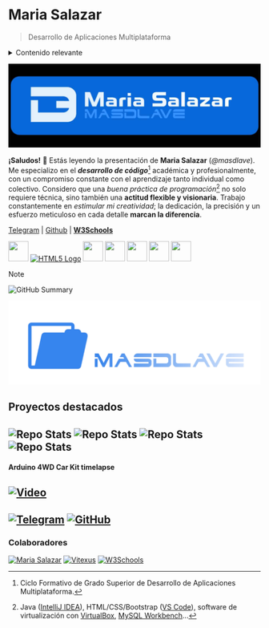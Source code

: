 # Maria Salazar
> Desarrollo de Aplicaciones Multiplataforma

<details>
  <summary> Contenido relevante </summary>
  <a href="#proyectos-destacados">Proyectos destacados</a> | <a href="#arduino-4wd-car-kit-timelapse">Arduino 4WD Car Kit timelapse</a> | <a href="#colaboradores">Colaboradores</a>
</details>

![Banner](masdlaveBanner.jpg)

**¡Saludos!** 📎 Estás leyendo la presentación de **Maria Salazar** (_@masdlave_). Me especializo en el **_desarrollo de código_**[^1] académica y profesionalmente, con un compromiso constante con el aprendizaje tanto individual como colectivo. Considero que una _buena práctica de programación_[^2] no solo requiere técnica, sino también una **actitud flexible y visionaria**. Trabajo constantemente en _estimular mi creatividad_; la dedicación, la precisión y un esfuerzo meticuloso en cada detalle **marcan la diferencia**.

[^1]: Ciclo Formativo de Grado Superior de Desarrollo de Aplicaciones Multiplataforma.
[^2]: Java ([IntelliJ IDEA](https://www.jetbrains.com/es-es/idea/)), HTML/CSS/Bootstrap ([VS Code](https://code.visualstudio.com)), software de virtualización con [VirtualBox](https://www.virtualbox.org), [MySQL Workbench](https://www.mysql.com/products/workbench/)...

[Telegram](https://t.me/masdlave) | [Github](https://github.com/masdlave) | <a href="https://masdlave.w3spaces.com"> <b>W3Schools</b> </a>
<p align="left">
  <a href="https://www.w3schools.com/git/default.asp" target="_blank"><img src="https://img.icons8.com/ios-filled/50/0969da/git.png" width="40" height="40"/></a>
  <a href="https://www.w3schools.com/html/default.asp" target="_blank"><img src="https://img.icons8.com/ios-filled/50/0969da/html-5.png" width="40" height="40" alt="HTML5 Logo"/></a>
  <a href="https://www.w3schools.com/css/default.asp" target="_blank"><img src="https://img.icons8.com/ios-filled/50/0969da/css3.png" width="40" height="40"/></a>
  <a href="https://www.w3schools.com/cpp/default.asp" target="_blank"><img src="https://img.icons8.com/ios-filled/50/0969da/c-plus-plus-logo.png" width="40" height="40"/></a>
  <a href="https://www.w3schools.com/java/default.asp" target="_blank"><img src="https://img.icons8.com/ios-filled/50/0969da/coffee.png" width="40" height="40"/></a>
  <a href="https://www.arduino.cc/en/Tutorial/HomePage" target="_blank"><img src="https://img.icons8.com/ios-filled/50/0969da/arduino.png" width="40" height="40"/></a>
  <a href="https://www.w3schools.com/mysql/default.asp" target="_blank"><img src="https://img.icons8.com/ios-filled/50/0969da/mysql-logo.png" width="40" height="40"/></a>
</p>

> [!NOTE]
> ![GitHub Summary](https://github-profile-summary-cards.vercel.app/api/cards/profile-details?username=masdlave&theme=github)

![Projects](masdlave-projects.jpg)
## Proyectos destacados
![Repo Stats](https://github-readme-stats.vercel.app/api/pin/?username=masdlave&repo=masdlave&theme=light)
![Repo Stats](https://github-readme-stats.vercel.app/api/pin/?username=masdlave&repo=Arduino-4WD-Car-Kit)
![Repo Stats](https://github-readme-stats.vercel.app/api/pin/?username=masdlave&repo=ALB-Doom-Mod)
![Repo Stats](https://github-readme-stats.vercel.app/api/pin/?username=masdlave&repo=Space-Invaders-en-Java)
---
#### Arduino 4WD Car Kit timelapse
[![Video](https://i.ytimg.com/vi/M6Ek7EjPxiQ/hq720.jpg?sqp=-oaymwEhCK4FEIIDSFryq4qpAxMIARUAAAAAGAElAADIQj0AgKJD&rs=AOn4CLCZ7LGToZf2BkTcDRdJDe5qDjvDUg)](https://youtu.be/M6Ek7EjPxiQ?feature=shared)
---
[![Telegram](https://img.shields.io/badge/Telegram-2CA5E0?style=for-the-badge&logo=telegram&logoColor=white)](https://t.me/masdlave)
[![GitHub](https://img.shields.io/badge/GitHub-181717?style=for-the-badge&logo=github&logoColor=white)](https://github.com/masdlave) 
---
### Colaboradores
[<img src="https://github.com/masdlave.png" width="50px" alt="Maria Salazar"/>](https://github.com/masdlave)
[<img src="https://github.com/Vitexus1.png" width="50px" alt="Vitexus"/>](https://github.com/Vitexus1)
[<img src="https://github.com/w3schools-test.png" width="50px" alt="W3Schools"/>](https://www.w3schools.com)

